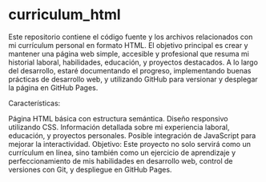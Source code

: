 # curriculum_html
Este repositorio contiene el código fuente y los archivos relacionados con mi currículum personal en formato HTML. El objetivo principal es crear y mantener una página web simple, accesible y profesional que resuma mi historial laboral, habilidades, educación, y proyectos destacados. A lo largo del desarrollo, estaré documentando el progreso, implementando buenas prácticas de desarrollo web, y utilizando GitHub para versionar y desplegar la página en GitHub Pages.

Características:

Página HTML básica con estructura semántica.
Diseño responsivo utilizando CSS.
Información detallada sobre mi experiencia laboral, educación, y proyectos personales.
Posible integración de JavaScript para mejorar la interactividad.
Objetivo: Este proyecto no solo servirá como un currículum en línea, sino también como un ejercicio de aprendizaje y perfeccionamiento de mis habilidades en desarrollo web, control de versiones con Git, y despliegue en GitHub Pages.


